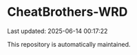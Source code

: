 # CheatBrothers-WRD

Last updated: 2025-06-14 00:17:22

This repository is automatically maintained.
